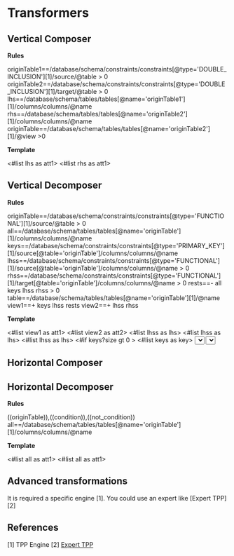 # Transformers


## Vertical Composer

**Rules**

originTable1==/database/schema/constraints/constraints[@type='DOUBLE_INCLUSION'][1]/source/@table > 0
originTable2==/database/schema/constraints/constraints[@type='DOUBLE_INCLUSION'][1]/target/@table > 0
lhs==/database/schema/tables/tables[@name='originTable1'][1]/columns/columns/@name
rhs==/database/schema/tables/tables[@name='originTable2'][1]/columns/columns/@name
originTable==/database/schema/tables/tables[@name='originTable2'][1]/@view >0

**Template**

<changeSet id="234">
  <createTable name="${originTable[0]}" id="" view="${originTable[0]}" condition="">
    <columns>
        <#list lhs as att1>
        <columns name="${att1}" id="id.${att1}" dbname="" nullable="false" dbtype=""/>
        </#list>
        <#list rhs as att1>
        <columns name="${att1}" id="id.${att1}" dbname="" nullable="false" dbtype=""/>
        </#list>
    </columns>
  </createTable>
   <dropTable path="" schemaName="" tableName="${originTable2[0]}"/>
   <dropTable path="" schemaName="" tableName="${originTable1[0]}"/>
  <dropConstraint path="" schemaName="" constraintName="${originTable2[0]}.primaryKey"/>
  <dropConstraint path="" schemaName="" constraintName="${originTable[0]}.doubleInclusion"/>
</changeSet>



## Vertical Decomposer

**Rules**

originTable==/database/schema/constraints/constraints[@type='FUNCTIONAL'][1]/source/@table > 0
all==/database/schema/tables/tables[@name='originTable'][1]/columns/columns/@name
keys==/database/schema/constraints/constraints[@type='PRIMARY_KEY'][1]/source[@table='originTable']/columns/columns/@name
lhss==/database/schema/constraints/constraints[@type='FUNCTIONAL'][1]/source[@table='originTable']/columns/columns/@name > 0
rhss==/database/schema/constraints/constraints[@type='FUNCTIONAL'][1]/target[@table='originTable']/columns/columns/@name > 0
rests==- all keys lhss rhss > 0
table==/database/schema/tables/tables[@name='originTable'][1]/@name
view1==+ keys lhss rests
view2==+ lhss rhss


**Template**

<changeSet id="234">
  <createTable name="${table[0]}_1" id="" view="${table[0]}" condition="">
    <columns>
        <#list view1 as att1>
        <columns name="${att1}" id="id.${att1}" dbname="" nullable="false" dbtype=""/>
        </#list>
    </columns>
  </createTable>
  <createTable name="${table[0]}_2" id="" view="${table[0]}" condition="">
    <columns>
        <#list view2 as att2>
        <columns name="${att2}" id="id.${att2}" dbname="" nullable="false" dbtype=""/>
        </#list>
    </columns>
  </createTable>
  <createConstraint name="${table[0]}.doubleInclusion" id="" type="DOUBLE_INCLUSION">
    <source name="" id="" table="${table[0]}_1">
        <columns>
            <#list lhss as lhs>
            <columns name="${lhs}" id="id.${lhs}" dbname="" nullable="false" dbtype=""/>
            </#list>
        </columns>
    </source>
    <target name="" id="" table="${table[0]}_2">
        <columns>
            <#list lhss as lhs>
            <columns name="${lhs}" id="id.${lhs}" dbname="" nullable="false" dbtype=""/>
            </#list>
        </columns>
    </target>
  </createConstraint>
  <createConstraint name="${table[0]}_2.primaryKey" id="" type="PRIMARY_KEY">
    <source name="" id="" table="${table[0]}_2">
        <columns>
            <#list lhss as lhs>
            <columns name="${lhs}" id="id.${lhs}" dbname="" nullable="false" dbtype=""/>
            </#list>
        </columns>
    </source>
    <target name="" id="" table="">
        <columns>
            <columns name="" id="" dbname="" nullable="false" dbtype=""/>
        </columns>
    </target>
  </createConstraint>
<#if keys?size gt 0 >
  <createConstraint name="${table[0]}_1.primaryKey" id="" type="PRIMARY_KEY">
    <source name="" id="" table="${table[0]}_1">
        <columns>
            <#list keys as key>
            <columns name="${key}" id="id.${key}" dbname="" nullable="false" dbtype=""/>
            </#list>
        </columns>
    </source>
    <target name="" id="" table="">
        <columns>
            <columns name="" id="" dbname="" nullable="false" dbtype=""/>
        </columns>
    </target>
  </createConstraint>
</#if>
  <createMapping name="${table[0]}_1">
    <select>
      <attributes>
        <#list view1 as view1col>
        <attributes name="${view1col}" />
        </#list>
      </attributes>
      <from>
        <from tableName="${table[0]}" alias="" joinOn=""/>
      </from>
      <where condition="" />
    </select>
  </createMapping>
  <createMapping name="${table[0]}_2">
    <select>
      <attributes>
        <#list view2 as view2col>
        <attributes name="${view2col}"/>
        </#list>
      </attributes>
      <from>
        <from tableName="${table[0]}" alias="" joinOn=""/>
      </from>
      <where condition="" />
    </select>
  </createMapping>

  <dropTable path="" schemaName="" tableName="${table[0]}"/>
  <dropConstraint path="" schemaName="" constraintName="${table[0]}.primaryKey"/>
  <dropConstraint path="" schemaName="" constraintName="${table[0]}.functional"/>
</changeSet>

## Horizontal Composer

## Horizontal Decomposer

**Rules**

((originTable)),((condition)),((not_condition))
all==/database/schema/tables/tables[@name='originTable'][1]/columns/columns/@name

**Template**

<changeSet id="345">
  <createTable name="${originTable[0]}_1" id="" view="${originTable[0]}" condition="${condition[0]}">
    <columns>
        <#list all as att1>
        <columns name="${att1}" id="id.${att1}" dbname="" nullable="false" dbtype=""/>
        </#list>
    </columns>
  </createTable>
  <createTable name="${originTable[0]}_2" id="" view="${originTable[0]}" condition="${not_condition[0]}">
    <columns>
        <#list all as att1>
        <columns name="${att1}" id="id.${att1}" dbname="" nullable="false" dbtype=""/>
        </#list>
    </columns>
  </createTable>
</changeSet>

## Advanced transformations

It is required a specific engine [1].
You could use an expert like [Expert TPP][2]

## References

[1] TPP Engine
[2] [Expert TPP](experts/expert_spinone.md)